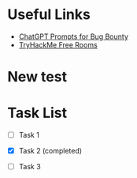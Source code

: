 # Useful Links

- [ChatGPT Prompts for Bug Bounty](https://github.com/TakSec/chatgpt-prompts-bug-bounty)
- [TryHackMe Free Rooms](https://github.com/winterrdog/tryhackme-free-rooms)
# New test
# Task List

- [ ] Task 1
- [x] Task 2 (completed)
- [ ] Task 3

